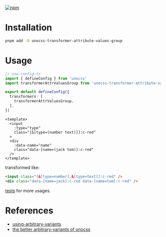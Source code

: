 [![npm](https://img.shields.io/npm/v/unocss-transformer-attribute-values-group)](https://www.npmjs.com/package/unocss-transformer-attribute-values-group)

# Installation

```sh
pnpm add -D unocss-transformer-attribute-values-group
```

# Usage

```ts
// uno.config.ts
import { defineConfig } from 'unocss'
import transformerAttrValuesGroup from 'unocss-transformer-attribute-values-group'

export default defineConfig({
  transformers: [
    transformerAttrValuesGroup,
  ],
})
```

```vue
<template>
  <input
    :type="type"
    class="[&[type=(number text)]]:c-red"
  >
  <div
    :data-name="name"
    class="data-[name=(jack tom)]:c-red"
  />
</template>
```

transformed like:
```html
<input class="[&[type=number],&[type=text]]:c-red" />
<div class="data-[name=jack]:c-red data-[name=tom]:c-red" />
```

[tests](https://github.com/lvjiaxuan/unocss-transformer-attribute-values-group/blob/main/tests/index.test.ts) for more usages.

# References

- [using-arbitrary-variants](https://tailwindcss.com/docs/hover-focus-and-other-states#using-arbitrary-variants)
- [the better arbitrary-variants of unocss](https://github.com/unocss/unocss/blob/main/packages/preset-mini/src/_variants/misc.ts#L75)
